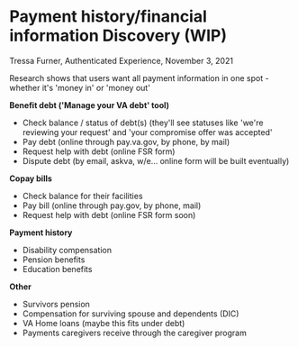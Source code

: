 # Payment history/financial information Discovery (WIP)
Tressa Furner, Authenticated Experience, November 3, 2021

Research shows that users want all payment information in one spot - whether it's 'money in' or 'money out'

**Benefit debt ('Manage your VA debt' tool)** 
- Check balance / status of debt(s) (they'll see statuses like 'we're reviewing your request' and 'your compromise offer was accepted'
- Pay debt (online through pay.va.gov, by phone, by mail)
- Request help with debt (online FSR form)
- Dispute debt (by email, askva, w/e... online form will be built eventually)

**Copay bills**
- Check balance for their facilities
- Pay bill (online through pay.gov, by phone, mail)
- Request help with debt (online FSR form soon)

**Payment history**
- Disability compensation
- Pension benefits
- Education benefits

**Other**
- Survivors pension
- Compensation for surviving spouse and dependents (DIC)
- VA Home loans (maybe this fits under debt)
- Payments caregivers receive through the caregiver program
